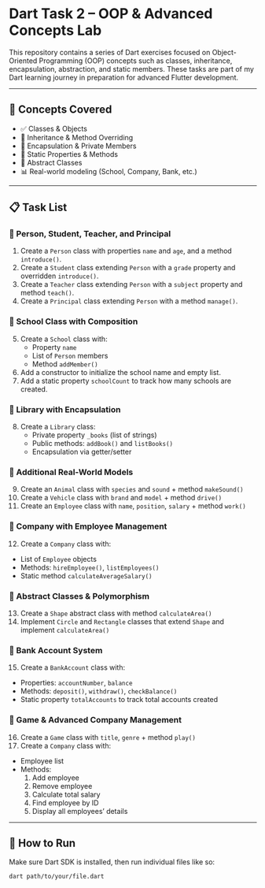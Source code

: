 # Dart Task 2 – OOP & Advanced Concepts Lab

This repository contains a series of Dart exercises focused on Object-Oriented Programming (OOP) concepts such as classes, inheritance, encapsulation, abstraction, and static members. These tasks are part of my Dart learning journey in preparation for advanced Flutter development.

---

## 🧠 Concepts Covered

- ✅ Classes & Objects
- 🧬 Inheritance & Method Overriding
- 🔐 Encapsulation & Private Members
- 🏫 Static Properties & Methods
- 🧩 Abstract Classes
- 📊 Real-world modeling (School, Company, Bank, etc.)

---

## 📋 Task List

### 🔹 Person, Student, Teacher, and Principal
1. Create a `Person` class with properties `name` and `age`, and a method `introduce()`.
2. Create a `Student` class extending `Person` with a `grade` property and overridden `introduce()`.
3. Create a `Teacher` class extending `Person` with a `subject` property and method `teach()`.
4. Create a `Principal` class extending `Person` with a method `manage()`.

### 🔹 School Class with Composition
5. Create a `School` class with:
   - Property `name`
   - List of `Person` members
   - Method `addMember()`
6. Add a constructor to initialize the school name and empty list.
7. Add a static property `schoolCount` to track how many schools are created.

### 🔹 Library with Encapsulation
8. Create a `Library` class:
   - Private property `_books` (list of strings)
   - Public methods: `addBook()` and `listBooks()`
   - Encapsulation via getter/setter

### 🔹 Additional Real-World Models
9. Create an `Animal` class with `species` and `sound` + method `makeSound()`
10. Create a `Vehicle` class with `brand` and `model` + method `drive()`
11. Create an `Employee` class with `name`, `position`, `salary` + method `work()`

### 🔹 Company with Employee Management
12. Create a `Company` class with:
   - List of `Employee` objects
   - Methods: `hireEmployee()`, `listEmployees()`
   - Static method `calculateAverageSalary()`

### 🔹 Abstract Classes & Polymorphism
13. Create a `Shape` abstract class with method `calculateArea()`
14. Implement `Circle` and `Rectangle` classes that extend `Shape` and implement `calculateArea()`

### 🔹 Bank Account System
15. Create a `BankAccount` class with:
   - Properties: `accountNumber`, `balance`
   - Methods: `deposit()`, `withdraw()`, `checkBalance()`
   - Static property `totalAccounts` to track total accounts created

### 🔹 Game & Advanced Company Management
16. Create a `Game` class with `title`, `genre` + method `play()`
17. Create a `Company` class with:
   - Employee list
   - Methods:
     1. Add employee
     2. Remove employee
     3. Calculate total salary
     4. Find employee by ID
     5. Display all employees’ details

---

## 🧪 How to Run

Make sure Dart SDK is installed, then run individual files like so:

```bash
dart path/to/your/file.dart

